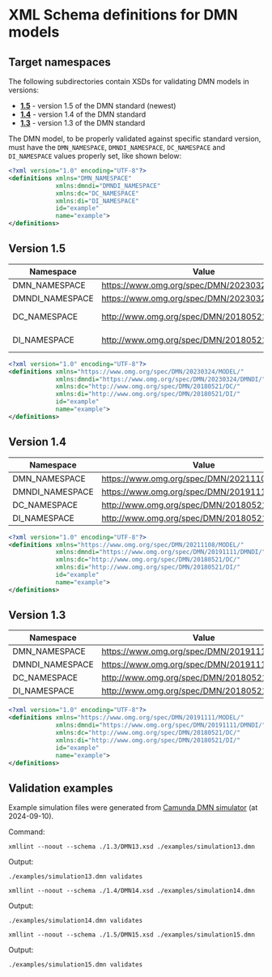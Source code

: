 # XML Schema definitions for DMN models

## Target namespaces

The following subdirectories contain XSDs for validating DMN models in versions:

- [**1.5**](./1.5) - version 1.5 of the DMN standard (newest)
- [**1.4**](./1.4) - version 1.4 of the DMN standard
- [**1.3**](./1.3) - version 1.3 of the DMN standard 

The DMN model, to be properly validated against specific standard version,
must have the `DMN_NAMESPACE`, `DMNDI_NAMESPACE`, `DC_NAMESPACE` and `DI_NAMESPACE`
values properly set, like shown below:  

```xml
<?xml version="1.0" encoding="UTF-8"?>
<definitions xmlns="DMN_NAMESPACE"
             xmlns:dmndi="DMNDI_NAMESPACE"
             xmlns:dc="DC_NAMESPACE"
             xmlns:di="DI_NAMESPACE"
             id="example"
             name="example">
</definitions>
```

## Version 1.5

| Namespace        | Value                                        | Date       | Remarks   |
|------------------|----------------------------------------------|------------|-----------|
| DMN_NAMESPACE    | https://www.omg.org/spec/DMN/20230324/MODEL/ | 2023.03.24 | new       |
| DMNDI_NAMESPACE  | https://www.omg.org/spec/DMN/20230324/DMNDI/ | 2023.03.24 | new       |
| DC_NAMESPACE     | http://www.omg.org/spec/DMN/20180521/DC/     | 2018.05.21 | =1.4 =1.3 |
| DI_NAMESPACE     | http://www.omg.org/spec/DMN/20180521/DI/     | 2018.05.21 | =1.4 =1.3 |

```xml
<?xml version="1.0" encoding="UTF-8"?>
<definitions xmlns="https://www.omg.org/spec/DMN/20230324/MODEL/"
             xmlns:dmndi="https://www.omg.org/spec/DMN/20230324/DMNDI/"
             xmlns:dc="http://www.omg.org/spec/DMN/20180521/DC/"
             xmlns:di="http://www.omg.org/spec/DMN/20180521/DI/"
             id="example"
             name="example">
</definitions>
```

## Version 1.4

| Namespace        | Value                                        | Date       | Remarks |
|------------------|----------------------------------------------|------------|---------|
| DMN_NAMESPACE    | https://www.omg.org/spec/DMN/20211108/MODEL/ | 2021.11.08 | new     |
| DMNDI_NAMESPACE  | https://www.omg.org/spec/DMN/20191111/DMNDI/ | 2019.11.11 | =1.3    |
| DC_NAMESPACE     | http://www.omg.org/spec/DMN/20180521/DC/     | 2018.05.21 | =1.3    |
| DI_NAMESPACE     | http://www.omg.org/spec/DMN/20180521/DI/     | 2018.05.21 | =1.3    |

```xml
<?xml version="1.0" encoding="UTF-8"?>
<definitions xmlns="https://www.omg.org/spec/DMN/20211108/MODEL/"
             xmlns:dmndi="https://www.omg.org/spec/DMN/20191111/DMNDI/"
             xmlns:dc="http://www.omg.org/spec/DMN/20180521/DC/"
             xmlns:di="http://www.omg.org/spec/DMN/20180521/DI/"
             id="example"
             name="example">
</definitions>
```

## Version 1.3

| Namespace        | Value                                        | Date       | Remarks |
|------------------|----------------------------------------------|------------|---------|
| DMN_NAMESPACE    | https://www.omg.org/spec/DMN/20191111/MODEL/ | 2019.11.11 |         |
| DMNDI_NAMESPACE  | https://www.omg.org/spec/DMN/20191111/DMNDI/ | 2019.11.11 |         |
| DC_NAMESPACE     | http://www.omg.org/spec/DMN/20180521/DC/     | 2018.05.21 |         |
| DI_NAMESPACE     | http://www.omg.org/spec/DMN/20180521/DI/     | 2018.05.21 |         |

```xml
<?xml version="1.0" encoding="UTF-8"?>
<definitions xmlns="https://www.omg.org/spec/DMN/20191111/MODEL/"
             xmlns:dmndi="https://www.omg.org/spec/DMN/20191111/DMNDI/"
             xmlns:dc="http://www.omg.org/spec/DMN/20180521/DC/"
             xmlns:di="http://www.omg.org/spec/DMN/20180521/DI/"
             id="example"
             name="example">
</definitions>
```

## Validation examples

Example simulation files were generated from [Camunda DMN simulator](https://consulting.camunda.com/dmn-simulator/) (at 2024-09-10).

Command:

```shell
xmllint --noout --schema ./1.3/DMN13.xsd ./examples/simulation13.dmn
```

Output:

```text
./examples/simulation13.dmn validates
```

```shell
xmllint --noout --schema ./1.4/DMN14.xsd ./examples/simulation14.dmn
```

Output:

```text
./examples/simulation14.dmn validates
```

```shell
xmllint --noout --schema ./1.5/DMN15.xsd ./examples/simulation15.dmn
```

Output:

```text
./examples/simulation15.dmn validates
```

